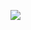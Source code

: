 [![](https://count.getloli.com/get/@kafuuuuu?theme=gelbooru)](https://count.getloli.com/get/@kafuuuuu?theme=gelbooru)
